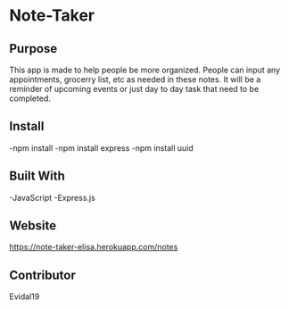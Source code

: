 # Note-Taker

## Purpose
This app is made to help people be more organized. People can input any appointments, grocerry list, etc as needed in these notes. It will be a reminder of upcoming events or just day to day task that need to be completed. 

## Install
-npm install
-npm install express
-npm install uuid

## Built With
-JavaScript 
-Express.js

## Website
https://note-taker-elisa.herokuapp.com/notes

## Contributor
Evidal19
